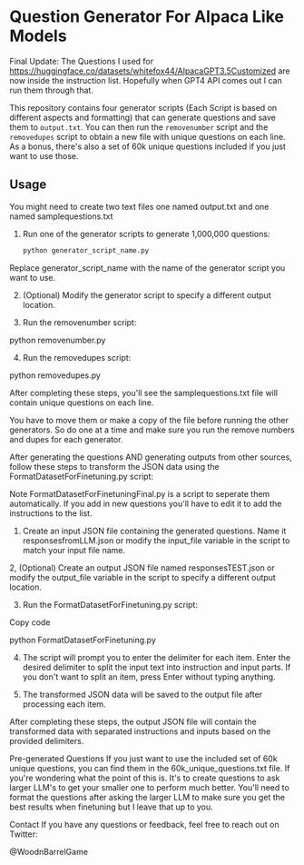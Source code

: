 # Question Generator For Alpaca Like Models

Final Update: The Questions I used for https://huggingface.co/datasets/whitefox44/AlpacaGPT3.5Customized are now inside the instruction list. Hopefully when GPT4 API comes out I can run them through that.


This repository contains four generator scripts (Each Script is based on different aspects and formatting) that can generate questions and save them to `output.txt`. You can then run the `removenumber` script and the `removedupes` script to obtain a new file with unique questions on each line. As a bonus, there's also a set of 60k unique questions included if you just want to use those.

## Usage

You might need to create two text files one named output.txt and one named samplequestions.txt


1. Run one of the generator scripts to generate 1,000,000 questions:

   ```sh
   python generator_script_name.py
   
Replace generator_script_name with the name of the generator script you want to use.

2. (Optional) Modify the generator script to specify a different output location.

3. Run the removenumber script:

python removenumber.py

4. Run the removedupes script:

python removedupes.py

After completing these steps, you'll see the samplequestions.txt file will contain unique questions on each line.

You have to move them or make a copy of the file before running the other generators. So do one at a time and make sure you run the remove numbers and dupes for each generator.

After generating the questions AND generating outputs from other sources, follow these steps to transform the JSON data using the FormatDatasetForFinetuning.py script:

Note FormatDatasetForFinetuningFinal.py is a script to seperate them automatically. If you add in new questions you'll have to edit it to add the instructions to the list.


1. Create an input JSON file containing the generated questions. Name it responsesfromLLM.json or modify the input_file variable in the script to match your input file name.

2, (Optional) Create an output JSON file named responsesTEST.json or modify the output_file variable in the script to specify a different output location.

3. Run the FormatDatasetForFinetuning.py script:

Copy code
   
   python FormatDatasetForFinetuning.py

4. The script will prompt you to enter the delimiter for each item. Enter the desired delimiter to split the input text into instruction and input parts. If you don't want to split an item, press Enter without typing anything.

5. The transformed JSON data will be saved to the output file after processing each item.

After completing these steps, the output JSON file will contain the transformed data with separated instructions and inputs based on the provided delimiters.


Pre-generated Questions
If you just want to use the included set of 60k unique questions, you can find them in the 60k_unique_questions.txt file.
If you're wondering what the point of this is. It's to create questions to ask larger LLM's to get your smaller one to perform much better.
You'll need to format the questions after asking the larger LLM to make sure you get the best results when finetuning but I leave that up to you. 

Contact
If you have any questions or feedback, feel free to reach out on Twitter:

@WoodnBarrelGame
